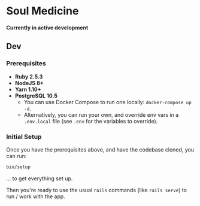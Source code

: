 # Soul Medicine

**Currently in active development**

## Dev

### Prerequisites

- **Ruby 2.5.3**
- **NodeJS 8+**
- **Yarn 1.10+**
- **PostgreSQL 10.5**
  - You can use Docker Compose to run one locally: `docker-compose up -d`.
  - Alternatively, you can run your own, and override env vars in a `.env.local` file (see `.env` for the variables to override).

### Initial Setup

Once you have the prerequisites above, and have the codebase cloned, you can run:

```bash
bin/setup
```

… to get everything set up.

Then you're ready to use the usual `rails` commands (like `rails serve`) to run / work with the app.
